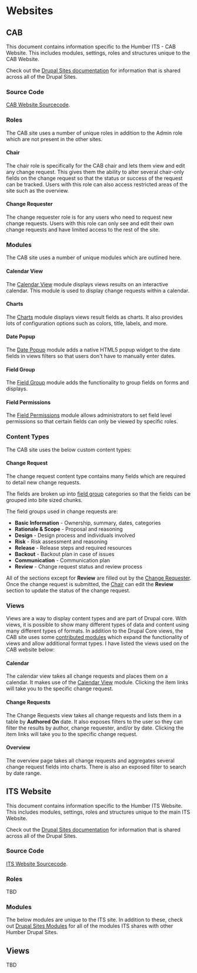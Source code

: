 # Websites

## CAB

This document contains information specific to the Humber ITS - CAB Website. This includes modules, settings, roles and structures unique to the CAB Website.

Check out the [Drupal Sites documentation](./drupal-sites.md) for information that is shared across all of the Drupal Sites. 

### Source Code

[CAB Website Sourcecode](https://github.com/Humber-ITS/ITS-cab).

### Roles

The CAB site uses a number of unique roles in addition to the Admin role which are not present in the other sites. 

#### Chair

The chair role is specifically for the CAB chair and lets them view and edit any change request. This gives them the ability to alter several chair-only fields on the change request so that the status or success of the request can be tracked. Users with this role can also access restricted areas of the site such as the overview. 

#### Change Requester

The change requester role is for any users who need to request new change requests. Users with this role can only see and edit their own change requests and have limited access to the rest of the site. 

### Modules

The CAB site uses a number of unique modules which are outlined here. 

#### Calendar View

The [Calendar View](https://www.drupal.org/project/calendar_view) module displays views results on an interactive calendar. This module is used to display change requests within a calendar.

#### Charts

The [Charts](https://www.drupal.org/project/charts) module displays views result fields as charts. It also provides lots of configuration options such as colors, title, labels, and more.

#### Date Popup

The [Date Popup](https://www.drupal.org/project/date_popup) module adds a native HTML5 popup widget to the date fields in views filters so that users don't have to manually enter dates. 

#### Field Group

The [Field Group](https://www.drupal.org/project/field_group) module adds the functionality to group fields on forms and displays.

#### Field Permissions

The [Field Permissions](https://www.drupal.org/project/field_permissions) module allows administrators to set field level permissions so that certain fields can only be viewed by specific roles. 

### Content Types

The CAB site uses the below custom content types:

#### Change Request

The change request content type contains many fields which are required to detail new change requests. 

The fields are broken up into [field group](#field-group) categories so that the fields can be grouped into bite sized chunks. 

The field groups used in change requests are: 

* **Basic Information** - Ownership, summary, dates, categories
* **Rationale & Scope** - Proposal and reasoning
* **Design** - Design process and individuals involved
* **Risk** - Risk assessment and reasoning
* **Release** - Release steps and required resources
* **Backout** - Backout plan in case of issues
* **Communication** - Communication plan
* **Review** - Change request status and review process

All of the sections except for **Review** are filled out by the [Change Requester](#change-requester). Once the change request is submitted, the [Chair](#chair) can edit the **Review** section to update the status of the change request. 

### Views

Views are a way to display content types and are part of Drupal core. With views, it is possible to show many different types of data and content using many different types of formats. In addition to the Drupal Core views, the CAB site uses some [contributed modules](#modules) which expand the functionality of views and allow additional format types. I have listed the views used on the CAB website below: 

#### Calendar

The calendar view takes all change requests and places them on a calendar. It makes use of the [Calendar View](#calendar-view) module. Clicking the item links will take you to the specific change request. 

#### Change Requests

The Change Requests view takes all change requests and lists them in a table by **Authored On** date. It also exposes filters to the user so they can filter the results by author, change requester, and/or by date. Clicking the item links will take you to the specific change request. 

#### Overview

The overview page takes all change requests and aggregates several change request fields into charts. There is also an exposed filter to search by date range. 

## ITS Website

This document contains information specific to the Humber ITS Website. This includes modules, settings, roles and structures unique to the main ITS Website.

Check out the [Drupal Sites documentation](./drupal-sites.md) for information that is shared across all of the Drupal Sites. 

### Source Code

[ITS Website Sourcecode](https://github.com/Humber-ITS/ITS-site).

### Roles

TBD

### Modules

The below modules are unique to the ITS site. In addition to these, check out [Drupal Sites Modules](drupal-sites.md#modules) for all of the modules ITS shares with other Humber Drupal Sites.

## Views

TBD